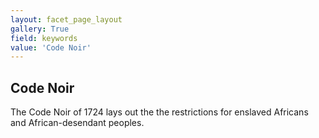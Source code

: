 ```yaml
---
layout: facet_page_layout
gallery: True
field: keywords
value: 'Code Noir'
---
```


## Code Noir


The Code Noir of 1724 lays out the the restrictions for enslaved Africans and African-desendant peoples.